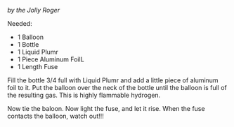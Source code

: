 _by the Jolly Roger_

Needed:

* 1 Balloon
* 1 Bottle
* 1 Liquid Plumr
* 1 Piece Aluminum FoilL
* 1 Length Fuse

Fill the bottle 3/4 full with Liquid Plumr and add a little piece of
aluminum foil to it. Put the balloon over the neck of the bottle until
the balloon is full of the resulting gas.  This is highly flammable
hydrogen.

Now tie the baloon.  Now light the fuse, and let it rise.
When the fuse contacts the balloon, watch out!!!
